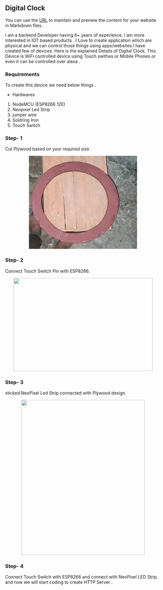 ## Digital Clock

You can use the [URL](https://tripiyush.github.io/DIgitalCLock/) to maintain and preview the content for your website in Markdown files.

I am a backend Developer having 6+ years of experience. I am more interested in IOT based products . I Love to create application which are physical and we can control those things using apps/websites.I have created few of devices. Here is the explained Details of Digital Clock. 
This Device is WiFi controlled device using Touch swithes or Mobile Phones or even it can be controlled over alexa . 

### Requirements 

To create this device we need below things . 
- Hardwares

1. NodeMCU (ESP8266 12E)
2. Neopixel Led Strip
3. jumper wire
4. Soldring Iron
5. Touch Switch 



### Step- 1
 
 Cut Plywood based on your required size . 
<p align="center">
<img src="media/IMG_20200920_004704.jpg" width="350" height="300" >

</p>

### Step- 2 
Connect Touch Switch Pin with ESP8266.
<p align="center">
<img src="media/GIF-210226_015600.gif" width="450" height="300" >

</p>

### Step- 3
sticked NeoPixel Led Strip connected with Plywood design. 

<p align="center">
<img src="media/GIF-210226_013855.gif" width="400" height="500" >

</p>

### Step- 4 
Connect Touch Switch with ESP8266 and connect with NeoPixel LED Strip. 
and now we will start coding to create HTTP Server . 



